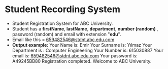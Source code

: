 # Student Recording System

* Student Registration System for ABC University.
* Student has a <b>firstName</b>, <b>lastName</b>, <b>department</b>, <b>number (random) </b>, </b>password (random)</b> and </b>email</b> with extension "<b>edu</b>".  
* Email like this = 659482546@stdnt.abc.edu.com
* <b>Output example: </b>
Your Name is: Emir
Your Surname is: Yılmaz
Your Department is : Computer Engineering
Your Number is: 615030887
Your email is: 659482546@stdnt.abc.edu.com
Your password is: A49245BB80
Registration completed.
Welcome to ABC University.